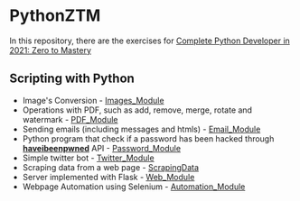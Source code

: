 # PythonZTM
In this repository, there are the exercises for [Complete Python Developer in 2021: Zero to Mastery](https://www.udemy.com/course/complete-python-developer-zero-to-mastery/)
## Scripting with Python
* Image's Conversion - [Images_Module](https://github.com/josse995/PythonZTM/tree/main/Images_module)
* Operations with PDF, such as add, remove, merge, rotate and watermark - [PDF_Module](https://github.com/josse995/PythonZTM/tree/main/PDF_module)
* Sending emails (including messages and htmls) - [Email_Module](https://github.com/josse995/PythonZTM/tree/main/Email_module)
* Python program that check if a password has been hacked through [**haveibeenpwned**](https://haveibeenpwned.com/) API - [Password_Module](https://github.com/josse995/PythonZTM/tree/main/Password_module)
* Simple twitter bot - [Twitter_Module](https://github.com/josse995/PythonZTM/tree/main/Twitter_Module)
* Scraping data from a web page - [ScrapingData](https://github.com/josse995/PythonZTM/tree/main/ScrapingData)
* Server implemented with Flask - [Web_Module](https://github.com/josse995/PythonZTM/tree/main/Web_Module)
* Webpage Automation using Selenium - [Automation_Module](https://github.com/josse995/PythonZTM/tree/main/Automation_Module)